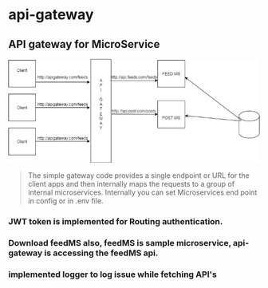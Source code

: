# api-gateway

## API gateway for MicroService
![alt text](https://github.com/mabhijitcontact/api-gateway/blob/master/Untitled%20Diagram.jpg?raw=true)

> The simple gateway code provides a single endpoint or URL for the client apps and then internally maps the requests to a group of internal microservices.
> Internally you can set Microservices end point in config or in .env file.

### JWT token is implemented for Routing authentication.

### Download feedMS also, feedMS is sample microservice, api-gateway is accessing the feedMS api.

### implemented logger to log issue while fetching API's
